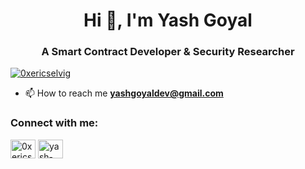 <h1 align="center">Hi 👋, I'm Yash Goyal</h1>
<h3 align="center">A Smart Contract Developer & Security Researcher</h3>

<p align="left"> <a href="https://twitter.com/0xericselvig" target="blank"><img src="https://img.shields.io/twitter/follow/0xericselvig?logo=twitter&style=for-the-badge" alt="0xericselvig" /></a> </p>

- 📫 How to reach me **yashgoyaldev@gmail.com**

<h3 align="left">Connect with me:</h3>
<p align="left">
<a href="https://twitter.com/0xericselvig" target="blank"><img align="center" src="https://raw.githubusercontent.com/rahuldkjain/github-profile-readme-generator/master/src/images/icons/Social/twitter.svg" alt="0xericselvig" height="30" width="40" /></a>
<a href="https://linkedin.com/in/yash-goyal-dev" target="blank"><img align="center" src="https://raw.githubusercontent.com/rahuldkjain/github-profile-readme-generator/master/src/images/icons/Social/linked-in-alt.svg" alt="yash-goyal-dev" height="30" width="40" /></a>
</p>

